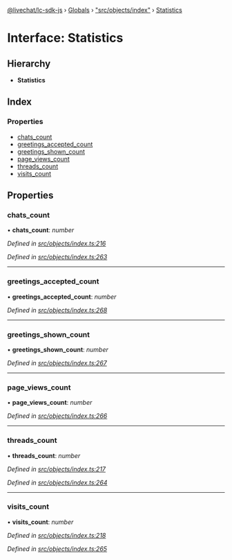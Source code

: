 [@livechat/lc-sdk-js](../README.md) › [Globals](../globals.md) › ["src/objects/index"](../modules/_src_objects_index_.md) › [Statistics](_src_objects_index_.statistics.md)

# Interface: Statistics

## Hierarchy

* **Statistics**

## Index

### Properties

* [chats_count](_src_objects_index_.statistics.md#chats_count)
* [greetings_accepted_count](_src_objects_index_.statistics.md#greetings_accepted_count)
* [greetings_shown_count](_src_objects_index_.statistics.md#greetings_shown_count)
* [page_views_count](_src_objects_index_.statistics.md#page_views_count)
* [threads_count](_src_objects_index_.statistics.md#threads_count)
* [visits_count](_src_objects_index_.statistics.md#visits_count)

## Properties

###  chats_count

• **chats_count**: *number*

*Defined in [src/objects/index.ts:216](https://github.com/livechat/lc-sdk-js/blob/aff69b2/src/objects/index.ts#L216)*

*Defined in [src/objects/index.ts:263](https://github.com/livechat/lc-sdk-js/blob/aff69b2/src/objects/index.ts#L263)*

___

###  greetings_accepted_count

• **greetings_accepted_count**: *number*

*Defined in [src/objects/index.ts:268](https://github.com/livechat/lc-sdk-js/blob/aff69b2/src/objects/index.ts#L268)*

___

###  greetings_shown_count

• **greetings_shown_count**: *number*

*Defined in [src/objects/index.ts:267](https://github.com/livechat/lc-sdk-js/blob/aff69b2/src/objects/index.ts#L267)*

___

###  page_views_count

• **page_views_count**: *number*

*Defined in [src/objects/index.ts:266](https://github.com/livechat/lc-sdk-js/blob/aff69b2/src/objects/index.ts#L266)*

___

###  threads_count

• **threads_count**: *number*

*Defined in [src/objects/index.ts:217](https://github.com/livechat/lc-sdk-js/blob/aff69b2/src/objects/index.ts#L217)*

*Defined in [src/objects/index.ts:264](https://github.com/livechat/lc-sdk-js/blob/aff69b2/src/objects/index.ts#L264)*

___

###  visits_count

• **visits_count**: *number*

*Defined in [src/objects/index.ts:218](https://github.com/livechat/lc-sdk-js/blob/aff69b2/src/objects/index.ts#L218)*

*Defined in [src/objects/index.ts:265](https://github.com/livechat/lc-sdk-js/blob/aff69b2/src/objects/index.ts#L265)*
